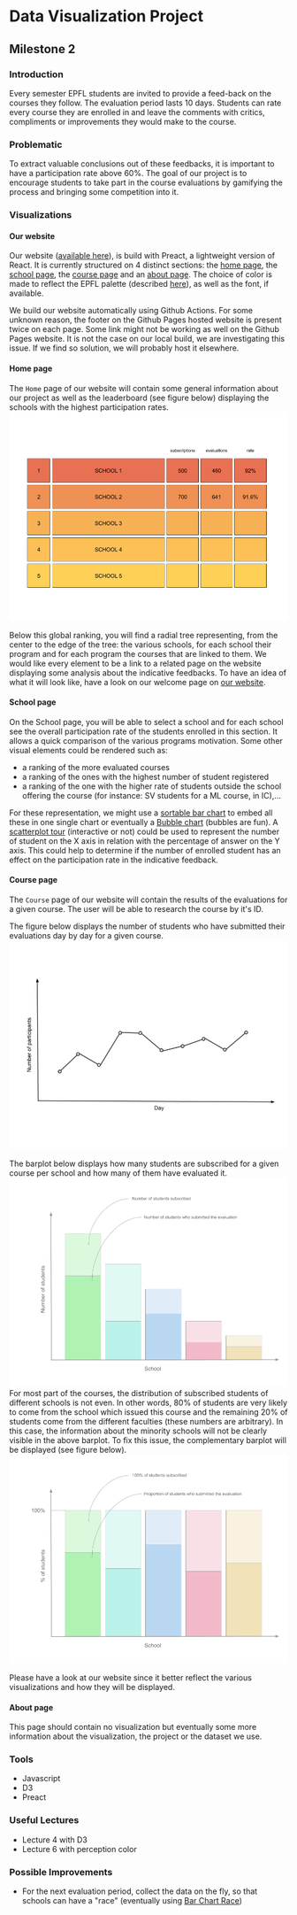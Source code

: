 # Data Visualization Project
## Milestone 2

### Introduction  
Every semester EPFL students are invited to provide a feed-back on the courses they follow. The evaluation period lasts 10 days. Students can rate every course they are enrolled in and leave the comments with critics, compliments or improvements they would make to the course. 

### Problematic  
To extract valuable conclusions out of these feedbacks, it is important to have a participation rate above 60%. The goal of our project is to encourage students to take part in the course evaluations by gamifying the process and bringing some competition into it.  

### Visualizations  

#### Our website

Our website ([available here](https://com-480-data-visualization.github.io/data-visualization-project-2021-cmer/)), is build with Preact, a lightweight version of React. It is currently structured on 4 distinct sections: the [home page](#home-page), the [school page](#school-page), the [course page](#course-page) and an [about page](#about-page). The choice of color is made to reflect the EPFL palette (described [here](https://www.epfl.ch/about/overview/identity/)), as well as the font, if available.

We build our website automatically using Github Actions. For some unknown reason, the footer on the Github Pages hosted website is present twice on each page. Some link might not be working as well on the Github Pages website. It is not the case on our local build, we are investigating this issue. If we find so solution, we will probably host it elsewhere.

#### Home page  
The `Home` page of our website will contain some general information about our project as well as the leaderboard (see figure below) displaying the schools with the highest participation rates.   
![](../website/src/assets/images/leaderboard.png)

Below this global ranking, you will find a radial tree representing, from the center to the edge of the tree: the various schools, for each school their program and for each program the courses that are linked to them. We would like every element to be a link to a related page on the website displaying some analysis about the indicative feedbacks. To have an idea of what it will look like, have a look on our welcome page on [our website](https://com-480-data-visualization.github.io/data-visualization-project-2021-cmer/).

#### School page

On the School page, you will be able to select a school and for each school see the overall participation rate of the students enrolled in this section. It allows a quick comparison of the various programs motivation. Some other visual elements could be rendered such as:

* a ranking of the more evaluated courses
* a ranking of the ones with the highest number of student registered
* a ranking of the one with the higher rate of students outside the school offering the course (for instance: SV students for a ML course, in IC),…

For these representation, we might use a [sortable bar chart](https://observablehq.com/@d3/sortable-bar-chart) to embed all these in one single chart or eventually a [Bubble chart](https://observablehq.com/@d3/bubble-chart) (bubbles are fun). A [scatterplot tour](https://observablehq.com/@d3/scatterplot-tour) (interactive or not) could be used to represent the number of student on the X axis in relation with the percentage of answer on the Y axis. This could help to determine if the number of enrolled student has an effect on the participation rate in the indicative feedback.

#### Course page  

The `Course` page of our website will contain the results of the evaluations for a given course. The user will be able to research the course by it's ID.  

The figure below displays the number of students who have submitted their evaluations day by day for a given course.
![](../website/src/assets/images/day-by-day.png)  

The barplot below displays how many students are subscribed for a given course per school and how many of them have evaluated it.
![](../website/src/assets/images/per-school.png)  
For most part of the courses, the distribution of subscribed students of different schools is not even. In other words, 80% of students are very likely to come from the school which issued this course and the remaining 20% of students come from the different faculties (these numbers are arbitrary). In this case, the information about the minority schools will not be clearly visible in the above barplot. To fix this issue, the complementary barplot will be displayed (see figure below).  
![](../website/src/assets/images/percentage-per-school.png)

Please have a look at our website since it better reflect the various visualizations and how they will be displayed.

#### About page

This page should contain no visualization but eventually some more information about the visualization, the project or the dataset we use.

### Tools

* Javascript
* D3
* Preact

### Useful Lectures  

* Lecture 4 with D3
* Lecture 6 with perception color

### Possible Improvements  
* For the next evaluation period, collect the data on the fly, so that schools can have a "race"  (eventually using [Bar Chart Race](https://observablehq.com/@d3/bar-chart-race))
